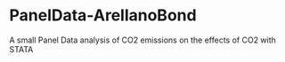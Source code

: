 # PanelData-ArellanoBond
A small Panel Data analysis of CO2 emissions on the effects of CO2 with STATA
